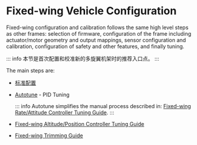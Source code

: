 # Fixed-wing Vehicle Configuration

Fixed-wing configuration and calibration follows the same high level steps as other frames: selection of firmware, configuration of the frame including actuator/motor geometry and output mappings, sensor configuration and calibration, configuration of safety and other features, and finally tuning.

::: info
本节是首次配置和校准新的多旋翼机架时的推荐入口点。
:::

The main steps are:

- [标准配置](../config/index.md)
- [Autotune](../config/autotune_fw.md) - PID Tuning

  ::: info Autotune simplifies the manual process described in: [Fixed-wing Rate/Attitude Controller Tuning Guide](../config_fw/pid_tuning_guide_fixedwing.md).
:::

- [Fixed-wing Altitude/Position Controller Tuning Guide](../config_fw/position_tuning_guide_fixedwing.md)
- [Fixed-wing Trimming Guide](../config_fw/trimming_guide_fixedwing.md)
